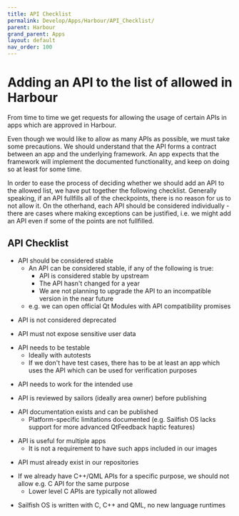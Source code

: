 ```yaml
---
title: API Checklist
permalink: Develop/Apps/Harbour/API_Checklist/
parent: Harbour
grand_parent: Apps
layout: default
nav_order: 100
---
```


# Adding an API to the list of allowed in Harbour

From time to time we get requests for allowing the usage of certain APIs in apps which are approved in Harbour.

Even though we would like to allow as many APIs as possible, we must take some precautions. We should understand that the API forms a contract between an app and the underlying framework. An app expects that the framework will implement the documented functionality, and keep on doing so at least for some time.

In order to ease the process of deciding whether we should add an API to the allowed list, we have put together the following checklist. Generally speaking, if an API fullfills all of the checkpoints, there is no reason for us to not allow it. On the otherhand, each API should be considered individually - there are cases where making exceptions can be justified, i.e. we might add an API even if some of the points are not fullfilled.

## API Checklist

  - API should be considered stable
      - An API can be considered stable, if any of the following is true:
          - API is considered stable by upstream
          - The API hasn't changed for a year
          - We are not planning to upgrade the API to an incompatible version in the near future
      - e.g. we can open official Qt Modules with API compatibility promises

<!-- end list -->

  - API is not considered deprecated

<!-- end list -->

  - API must not expose sensitive user data

<!-- end list -->

  - API needs to be testable
      - Ideally with autotests
      - If we don't have test cases, there has to be at least an app which uses the API which can be used for verification purposes

<!-- end list -->

  - API needs to work for the intended use

<!-- end list -->

  - API is reviewed by sailors (ideally area owner) before publishing

<!-- end list -->

  - API documentation exists and can be published
      - Platform-specific limitations documented (e.g. Sailfish OS lacks support for more advanced QtFeedback haptic features)

<!-- end list -->

  - API is useful for multiple apps
      - It is not a requirement to have such apps included in our images

<!-- end list -->

  - API must already exist in our repositories

<!-- end list -->

  - If we already have C++/QML APIs for a specific purpose, we should not allow e.g. C API for the same purpose
      - Lower level C APIs are typically not allowed

<!-- end list -->

  - Sailfish OS is written with C, C++ and QML, no new language runtimes
